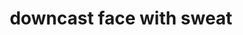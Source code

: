 ---
layout: smileys&emotion
title: downcast face with sweat
emoji: downcast_face_with_sweat
permalink: 😓.html
image: assets/img/3moji/downcast_face_with_sweat.png
---